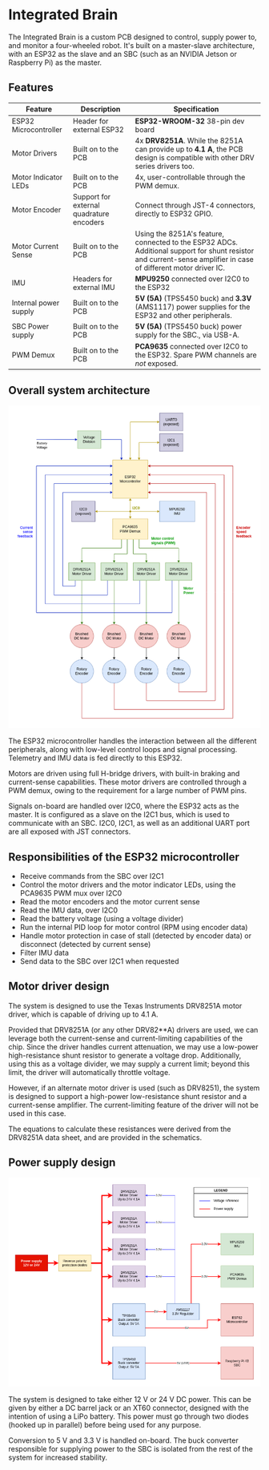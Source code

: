# Integrated Brain
The Integrated Brain is a custom PCB designed to control, supply power to, and monitor a four-wheeled robot. It's built on a master-slave architecture, with an ESP32 as the slave and an SBC (such as an NVIDIA Jetson or Raspberry Pi) as the master.

## Features
| Feature | Description | Specification |
| --- | --- | --- |
| ESP32 Microcontroller | Header for external ESP32 | **ESP32-WROOM-32** 38-pin dev board |
| Motor Drivers | Built on to the PCB | 4x **DRV8251A**. While the 8251A can provide up to **4.1 A**, the PCB design is compatible with other DRV series drivers too. |
| Motor Indicator LEDs | Built on to the PCB | 4x, user-controllable through the PWM demux. |
| Motor Encoder | Support for external quadrature encoders | Connect through JST-4 connectors, directly to ESP32 GPIO. |
| Motor Current Sense | Built on to the PCB | Using the 8251A's feature, connected to the ESP32 ADCs. Additional support for shunt resistor and current-sense amplifier in case of different motor driver IC. |
| IMU | Headers for external IMU | **MPU9250** connected over I2C0 to the ESP32 |
| Internal power supply | Built on to the PCB | **5V (5A)** (TPS5450 buck) and **3.3V** (AMS1117) power supplies for the ESP32 and other peripherals. |
| SBC Power supply | Built on to the PCB | **5V (5A)** (TPS5450 buck) power supply for the SBC., via USB-A. |
| PWM Demux | Built on to the PCB | **PCA9635** connected over I2C0 to the ESP32. Spare PWM channels are *not* exposed. |

## Overall system architecture
![block](assets/int-brain-block/signals/signals-white.png)

The ESP32 microcontroller handles the interaction between all the different peripherals, along with low-level control loops and signal processing. Telemetry and IMU data is fed directly to this ESP32.

Motors are driven using full H-bridge drivers, with built-in braking and current-sense capabilities. These motor drivers are controlled through a PWM demux, owing to the requirement for a large number of PWM pins.

Signals on-board are handled over I2C0, where the ESP32 acts as the master. It is configured as a slave on the I2C1 bus, which is used to communicate with an SBC. I2C0, I2C1, as well as an additional UART port are all exposed with JST connectors.

## Responsibilities of the ESP32 microcontroller
*   Receive commands from the SBC over I2C1
*   Control the motor drivers and the motor indicator LEDs, using the PCA9635 PWM mux over I2C0
*   Read the motor encoders and the motor current sense
*   Read the IMU data, over I2C0
*   Read the battery voltage (using a voltage divider)
*   Run the internal PID loop for motor control (RPM using encoder data)
*   Handle motor protection in case of stall (detected by encoder data) or disconnect (detected by current sense)
*   Filter IMU data
*   Send data to the SBC over I2C1 when requested

## Motor driver design
The system is designed to use the Texas Instruments DRV8251A motor driver, which is capable of driving up to 4.1 A.

Provided that DRV8251A (or any other DRV82\*\*A) drivers are used, we can leverage both the current-sense and current-limiting capabilities of the chip. Since the driver handles current attenuation, we may use a low-power high-resistance shunt resistor to generate a voltage drop. Additionally, using this as a voltage divider, we may supply a current limit; beyond this limit, the driver will automatically throttle voltage.

However, if an alternate motor driver is used (such as DRV8251), the system is designed to support a high-power low-resistance shunt resistor and a current-sense amplifier. The current-limiting feature of the driver will not be used in this case.

The equations to calculate these resistances were derived from the DRV8251A data sheet, and are provided in the schematics.

## Power supply design
![power](assets/int-brain-block/power/power-white.png)

The system is designed to take either 12 V or 24 V DC power. This can be given by either a DC barrel jack or an XT60 connector, designed with the intention of using a LiPo battery. This power must go through two diodes (hooked up in parallel) before being used for any purpose.

Conversion to 5 V and 3.3 V is handled on-board. The buck converter responsible for supplying power to the SBC is isolated from the rest of the system for increased stability.
